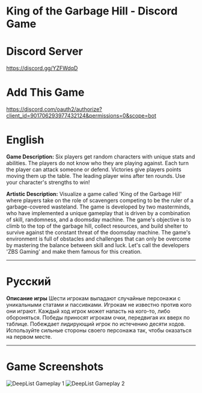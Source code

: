 #                                                       King of the Garbage Hill - Discord Game

# Discord Server 
https://discord.gg/YZFWdqD

# Add This Game
https://discord.com/oauth2/authorize?client_id=901706293977432124&permissions=0&scope=bot

# English

**Game Description:**
Six players get random characters with unique stats and abilities. The players do not know who they are playing against. Each turn the player can attack someone or defend. Victories give players points moving them up the table. The leading player wins after ten rounds.
Use your character's strengths to win!

**Artistic Description:**
Visualize a game called 'King of the Garbage Hill' where players take on the role of scavengers competing to be the ruler of a garbage-covered wasteland. The game is developed by two masterminds, who have implemented a unique gameplay that is driven by a combination of skill, randomness, and a doomsday machine. The game's objective is to climb to the top of the garbage hill, collect resources, and build shelter to survive against the constant threat of the doomsday machine. The game's environment is full of obstacles and challenges that can only be overcome by mastering the balance between skill and luck. Let's call the developers 'ZBS Gaming' and make them famous for this creation.


________________________________________________________________________________________________________________________________________
# Русский

**Описание игры**
Шести игрокам выпадают случайные персонажи с уникальными статами и пассивками. Игрокам не известно против кого они играют. Каждый ход игрок может напасть на кого-то, либо обороняться. Победы приносят игрокам очки, передвигая их вверх по таблице. Побеждает лидирующий игрок по истечению десяти ходов.
Используйте сильные стороны своего персонажа так, чтобы оказаться на первом месте.


________________________________________________________________________________________________________________________________________
# Game Screenshots

![DeepList Gameplay 1](https://github.com/mylorik/King-of-the-Garbage-Hill/blob/master/King-of-the-Garbage-Hill/DataBase/art/screenshots/Discord_AjkMQKubty.png?raw=true)
![DeepList Gameplay 2](https://github.com/mylorik/King-of-the-Garbage-Hill/blob/master/King-of-the-Garbage-Hill/DataBase/art/screenshots/Discord_rmOOrNRL7W.png?raw=true)

